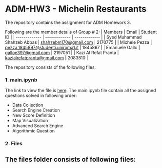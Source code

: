 # ADM-HW3 - Michelin Restaurants
The repository contains the assignment for ADM Homework 3.  

Following are the member details of Group # 2:
| Members  | Email | Student ID |
| ------------- | ------------- | ------------- |
| Syed Muhammad Shahzeb Abbas  | shahzebm170@gmail.com  | 2170775 |
| Michele Pezza   | pezza.1845897@studenti.uniroma1.it  | 1845897 |
| Emanuele Gallo   | galloe397@gmail.com  | 2197051 |
| Kazi Al Refat Pranta   | kazialrefatpranta@gmail.com  | 2083810 |

The repository consists of the following files:

### 1. main.ipynb
The link to view the file is [here](https://). The main.ipynb file contain all the assigned questions solved in following order:
-  Data Collection
-  Search Engine Creation
-  New Score Definition
-  Map Visualization
-  Advanced Search Engine
-  Algorithmic Question

### 2. Files
The files folder consists of following files:
- 
